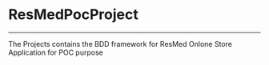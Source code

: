 # ResMedPocProject 
****
The Projects contains the BDD framework for ResMed Onlone Store Application for POC purpose

